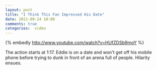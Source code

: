 ```yaml
---
layout: post
title: "I Think This Fan Impressed His Date"
date: 2011-09-24 10:09
comments: true
categories:  video
---
```

{% embedly http://www.youtube.com/watch?v=HUfZDSb9moY %}

The action starts at 1:17.   Eddie is on a date and won't get off his mobile phone before trying to dunk in front of an arena full of people.  Hilarity ensues.